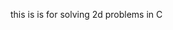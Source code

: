 this is is for solving 2d problems in C




































































































































































































